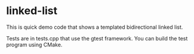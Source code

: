 # linked-list

This is quick demo code that shows a templated bidirectional linked list.

Tests are in tests.cpp that use the gtest framework. You can build the test program using CMake.